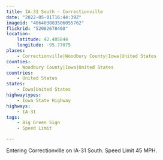 ```yaml
---
title: IA-31 South - Correctionville
date: "2022-05-01T16:44:39Z"
imageid: "406403083506055762"
flickrid: "52082678460"
location:
    latitude: 42.485844
    longitude: -95.77075
places:
    - Correctionville|Woodbury County|Iowa|United States
counties:
    - Woodbury County|Iowa|United States
countries:
    - United States
states:
    - Iowa|United States
highwaytypes:
    - Iowa State Highway
highways:
    - IA-31
tags:
    - Big Green Sign
    - Speed Limit

---
```

Entering Correctionville on IA-31 South.  Speed Limit 45 MPH.